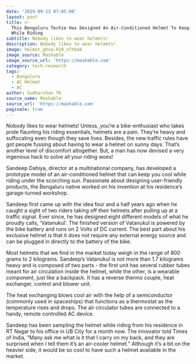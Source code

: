 ```yaml
---
date: '2019-09-13 07:05:00'
layout: post
title: >-
  This Bengaluru Techie Has Designed An Air-Conditioned Helmet To Keep You Cool
  While Riding
subtitle: Nobody likes to wear helmets!
description: Nobody likes to wear helmets!
image: helmet_ghva.910_n7tbak
image_source: Mashable
image_source_url: 'https://mashable.com'
category: tech-research
tags:
  - Bangalure
  - AC Helmet
  - AC
author: Sudharshan TK
source_name: Mashable
source_url: 'https://mashable.com'
paginate: true
---
```

Nobody likes to wear helmets! Unless, you’re a bike-enthusiast who takes pride flaunting his riding essentials, helmets are a pain. They’re heavy and suffocating even though they save lives. Besides, the new traffic rules have got people fussing about having to wear a helmet on sunny days. That’s another level of discomfort altogether. But, a man has now devised a very ingenious hack to solve all your riding woes!

Sandeep Dahiya, director at a multinational company, has developed a prototype model of an air-conditioned helmet that can keep you cool while riding under the scorching sun. Passionate about designing user-friendly products, the Bengaluru native worked on his invention at his residence’s garage-turned workshop.

Sandeep first came up with the idea four and a half years ago when he caught a sight of two riders taking off their helmets after pulling up at a traffic signal. Ever since, he has designed eight different models of what he proudly calls, ‘Vatanukul’. The finished version of Vatanukul is powered by the bike battery and runs on 2 Volts of DC current. The best part about his exclusive helmet is that it does not require any external energy source and can be plugged in directly to the battery of the bike.

Most helmets that we find in the market today weigh in the range of 800 grams to 2 kilograms. Sandeep’s Vatanukul is not more than 1.7 kilograms heavy and is composed of two parts - the first unit has several rubber tubes meant for air circulation inside the helmet, while the other, is a wearable component, just like a backpack. It has a reverse thermo couple, heat exchanger, control and blower unit.

The heat exchanging blows cool air with the help of a semiconductor (commonly used in spaceships) that functions as a thermostat as the temperature rises and drops. The air circulator tubes are connected to a handy, remote controlled AC device.

Sandeep has been sampling the helmet while riding from his residence in RT Nagar to his office in UB City for a month now. The innovator told Times of India, “Many ask me what is it that I carry on my back, and they are surprised when I tell them it’s an air-cooler helmet.” Although it’s a bit on the heavier side, it would be so cool to have such a helmet available in the market.
